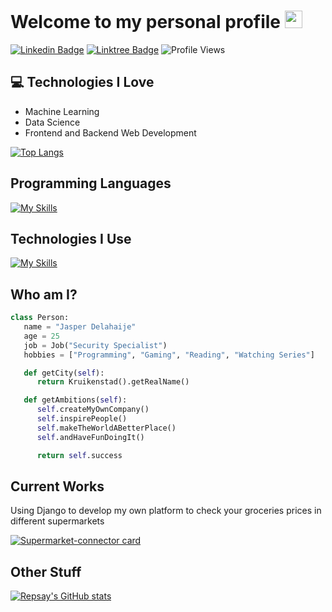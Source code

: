 # Welcome to my personal profile <img src="https://media.giphy.com/media/hvRJCLFzcasrR4ia7z/giphy.gif" width="28px" height="28px">

[![Linkedin Badge](https://img.shields.io/badge/-Jasper%20Delahaije-blue?style=flat&logo=Linkedin&logoColor=white&link=https://www.linkedin.com/in/jasperdelahaije)](https://www.linkedin.com/in/jasperdelahaije)
[![Linktree Badge](https://img.shields.io/badge/-Linktree-green?style=flat&logo=Linktree&logoColor=black&link=https://linktr.ee/jdelahaije)](https://linktr.ee/jdelahaije)
![Profile Views](https://komarev.com/ghpvc/?username=Repsay&color=brightgreen)

## :computer: Technologies I Love


* Machine Learning
* Data Science
* Frontend and Backend Web Development

[![Top Langs](https://github-readme-stats.vercel.app/api/top-langs/?username=Repsay&theme=dark)](https://github.com/anuraghazra/github-readme-stats)


## Programming Languages
[![My Skills](https://skillicons.dev/icons?i=html,css,py,cpp,php,mysql,js)](https://skillicons.dev)

## Technologies I Use
[![My Skills](https://skillicons.dev/icons?i=wordpress,vscode,nginx,linux,github,git,django,aws)](https://skillicons.dev)


## Who am I?

 ```python
 class Person:
    name = "Jasper Delahaije"
    age = 25
    job = Job("Security Specialist")
    hobbies = ["Programming", "Gaming", "Reading", "Watching Series"]

    def getCity(self):
       return Kruikenstad().getRealName()

    def getAmbitions(self):
       self.createMyOwnCompany()
       self.inspirePeople()
       self.makeTheWorldABetterPlace()
       self.andHaveFunDoingIt()

       return self.success

 ```

## Current Works

Using Django to develop my own platform to check your groceries prices in different supermarkets

[![Supermarket-connector card](https://github-readme-stats.vercel.app/api/pin/?username=Repsay&repo=supermarket-mobile-api-connector&theme=dark)](https://github.com/Repsay/supermarket-mobile-api-connector)

## Other Stuff

[![Repsay's GitHub stats](https://github-readme-stats.vercel.app/api?username=Repsay&show_icons=true&theme=dark&count_private=true)](https://github.com/anuraghazra/github-readme-stats)
